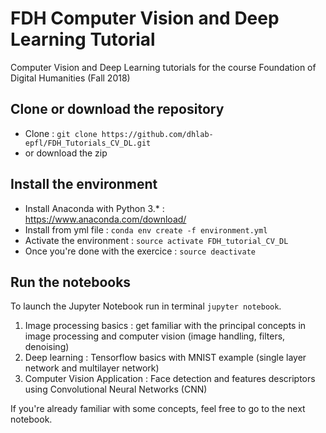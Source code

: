 # FDH Computer Vision and Deep Learning Tutorial
Computer Vision and Deep Learning tutorials for the course Foundation of Digital Humanities (Fall 2018)

## Clone or download the repository 
* Clone : `git clone https://github.com/dhlab-epfl/FDH_Tutorials_CV_DL.git`
* or download the zip

## Install the environment
* Install Anaconda with Python 3.* : https://www.anaconda.com/download/
* Install from yml file : `conda env create -f environment.yml`
* Activate the environment : `source activate FDH_tutorial_CV_DL`
* Once you're done with the exercice : `source deactivate`

## Run the notebooks
To launch the Jupyter Notebook run in terminal `jupyter notebook`.

1. Image processing basics : get familiar with the principal concepts in image processing and computer vision (image handling, filters, denoising)
2. Deep learning : Tensorflow basics with MNIST example (single layer network and multilayer network)
3. Computer Vision Application : Face detection and features descriptors using Convolutional Neural Networks (CNN)

If you're already familiar with some concepts, feel free to go to the next notebook.


